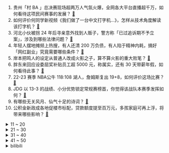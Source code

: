 1. 贵州「村 BA 」总决赛现场超两万人气氛火爆，全网各大平台直播超千万，如何看待这项民间赛事的发展？ [:link:](https://www.zhihu.com/question/591947683)
2. 如何评价何同学新视频《我们做了一台中文打字机…》，怎样从技术角度解读该打字机？ [:link:](https://www.zhihu.com/question/591990651)
3. 河北小伙被拐 24 年后寻亲意外找到人贩子，警方称「已过追诉期不予立案」，涉及到哪些法律问题？ [:link:](https://www.zhihu.com/question/591976747)
4. 年轻人摆地摊频上热搜，有人还清 200 万负债，有人陷于精神内耗，搞好「网红副业」究竟需要哪些条件？ [:link:](https://www.zhihu.com/question/591957799)
5. 岸本把鸣人的设定从普通人改成火影之子，算不算火影的重大败笔？ [:link:](https://www.zhihu.com/question/576774021)
6. 胖东来回应设委屈奖补贴员工超 5000 元，称属实，还有 30 天带薪年假，如何看待此事？ [:link:](https://www.zhihu.com/question/592007059)
7. 22-23 赛季 NBA公牛 118:108 湖人，詹姆斯复出 19+8，如何评价这场比赛？ [:link:](https://www.zhihu.com/question/592056062)
8. JDG 以 13-3 的战绩、小分优势锁定常规赛榜首，你觉得该战队本赛季发挥如何？ [:link:](https://www.zhihu.com/question/591844080)
9. 有哪些无关风月、仙气十足的诗词？ [:link:](https://www.zhihu.com/question/506083101)
10. 公积金新政成各地促楼市标配，贷款额度提至百万元，多孩家庭可再上浮，将带来哪些影响？ [:link:](https://www.zhihu.com/question/591936899)
<details>
<summary>11 ~ 20</summary>

11. 桥水投资创始人达利欧称「世界正处于『危险的边缘』，或面临三个『地震式』剧变」，哪些信息值得关注？ [:link:](https://www.zhihu.com/question/591964085)
12. 如何看待全国各地古镇相似度高达 99%，连「特色小吃」都一模一样？为何会出现这一局面？ [:link:](https://www.zhihu.com/question/591935274)
13. 建行董事长田国立表示房地产开发暴利时代已过，靠买房赚钱很难了，如何解读此观点？房价未来还会涨吗？ [:link:](https://www.zhihu.com/question/591969316)
14. 《铃芽之旅》中的椅子为什么是三条腿？ [:link:](https://www.zhihu.com/question/591693780)
15. 为什么说《西游记后传》是被低估的神作？它神在哪？ [:link:](https://www.zhihu.com/question/542181254)
16. 如何看待 2023 年 3 月 27 日A股市场？ [:link:](https://www.zhihu.com/question/592001992)
17. 为什么米哈游会去做回合制游戏？ [:link:](https://www.zhihu.com/question/591776561)
18. 男生上微积分课发现台下仅自己 1 人，教授仍讲得声情并茂，如何评价这一现象？ [:link:](https://www.zhihu.com/question/591772909)
19. 岸本齐史为什么不让油女志乃参加佐助夺回战？ [:link:](https://www.zhihu.com/question/540974244)
20. 媒体称一日本男子在北京被捕，或涉间谍活动，有哪些信息值得关注？ [:link:](https://www.zhihu.com/question/591971106)
</details>
<details>
<summary>21 ~ 30</summary>

21. 喜欢并享受一个人独处，这样正常吗？ [:link:](https://www.zhihu.com/question/583302635)
22. IMF 预计「2023 年中国对世界经济增长的贡献率将达到三分之一」，哪些信息值得关注？ [:link:](https://www.zhihu.com/question/591965514)
23. 孩子哪个瞬间让你突然觉得好幸福? [:link:](https://www.zhihu.com/question/476314541)
24. 洪都拉斯宣布与台湾「断交」，释放了什么信号？哪些信息值得关注？ [:link:](https://www.zhihu.com/question/591938056)
25. 敏感体质星人选择什么样的产品，可以有效避雷？ [:link:](https://www.zhihu.com/question/591813054)
26. 电影《不止不休》中有哪些不易察觉的细节？ [:link:](https://www.zhihu.com/question/591476692)
27. 2023 LPL 春季赛 WBG 2:1 RA 收官常规赛，如何评价这场比赛？ [:link:](https://www.zhihu.com/question/591983954)
28. 你认为的最舒服的生活状态是什么？ [:link:](https://www.zhihu.com/question/271421721)
29. 大学生日常学习到底是使用 iPad Pro 还是买个笔记本？ [:link:](https://www.zhihu.com/question/591221197)
30. 三体人为什么不在罗辑睡觉的时候进攻？ [:link:](https://www.zhihu.com/question/323948234)
</details>
<details>
<summary>31 ~ 40</summary>

31. 如何看待华为发布会余承东表示「问界至今没有一辆自燃起火，某品牌天天烧，都通过手段弄下去了」？ [:link:](https://www.zhihu.com/question/591566504)
32. 中国有哪些值得一去但鲜为人知的遗迹/废墟？ [:link:](https://www.zhihu.com/question/37178511)
33. 为什么金庸不写唐朝背景武侠小说？为何大陆新武侠写不好武侠？ [:link:](https://www.zhihu.com/question/590684142)
34. 为什么科幻电影很难拿到奥斯卡最佳影片？ [:link:](https://www.zhihu.com/question/588268561)
35. 你认为最落寞的诗句是什么? [:link:](https://www.zhihu.com/question/590941687)
36. 游戏《闪耀暖暖》和《以闪亮之名》到底哪个好? [:link:](https://www.zhihu.com/question/553106542)
37. 为何大众对新海诚最新作品《铃芽之旅》评价褒贬不一呢？ [:link:](https://www.zhihu.com/question/591690582)
38. 人在长大后最怀念小时候的哪些呢？ [:link:](https://www.zhihu.com/question/591222492)
39. 游戏产业是否推动了显卡乃至人工智能产业的发展？ [:link:](https://www.zhihu.com/question/590321265)
40. 动物们有哪些惊人的进攻手段？ [:link:](https://www.zhihu.com/question/591387589)
</details>
<details>
<summary>41 ~ 50</summary>

41. 警方通报陕西女子凌晨遭多名男子殴打，如何从法律角度解读此事？ [:link:](https://www.zhihu.com/question/591816247)
42. 美团发布 2022 年财报，全年营收同比增长 22.8% 至 2199.5 亿元人民币，如何评价？ [:link:](https://www.zhihu.com/question/591624391)
43. 有哪些用了mod后体验完全不一样的游戏？ [:link:](https://www.zhihu.com/question/584366441)
44. 普京表示俄罗斯将在白俄罗斯部署战术核武器，并表示「在做与美国一样的事情」，对此如何解读？ [:link:](https://www.zhihu.com/question/591937221)
45. 成龙哽咽称市场不需要动作演员了，现在一定要长得好看多好的功夫没用，如何看待此观点？动作演员处境如何？ [:link:](https://www.zhihu.com/question/591968111)
46. 孩子喜欢做手工，该如何正确培养她？ [:link:](https://www.zhihu.com/question/407875564)
47. 人民币将可直接买港股，3 月以来已有多家公司申请，哪些信息值得关注？ [:link:](https://www.zhihu.com/question/591951681)
48. 宝宝一哭就抱会惯坏吗？ [:link:](https://www.zhihu.com/question/583758708)
49. 《海贼王》最新话中红发一刀秒基德，余波镇基拉，你怎么看？ [:link:](https://www.zhihu.com/question/591572262)
50. 如何评价林俊杰新歌《谢幕》？ [:link:](https://www.zhihu.com/question/591716377)
</details><details>
<summary>bilibili</summary>

1. 狗是谁？（3） [:link:](//www.bilibili.com/video/BV1vN411K7e9)
2. 【何同学】我们做了一台中文打字机... [:link:](//www.bilibili.com/video/BV1Sk4y1471G)
3. 现在小龙虾团购如此之便宜，便宜到你看完还想再吃吗？一分价钱一分货，便宜真的没好货！ [:link:](//www.bilibili.com/video/BV1Pc411L7Zh)
4. 《上下五千年》带解析，建议逐帧观看～ [:link:](//www.bilibili.com/video/BV1Rc41157go)
5. 三年之约！极致还原！《铃芽之旅》真人版！ [:link:](//www.bilibili.com/video/BV1xk4y147oL)
6. 当历史老师突然在课堂上打开了刺客信条... [:link:](//www.bilibili.com/video/BV1M84y137gb)
7. 大臣是铃芽的隐喻？《铃芽之旅》深度解读，新海诚的灾难哲学与人情温暖 [:link:](//www.bilibili.com/video/BV1Y84y137AC)
8. 评分7.5！惊喜or拉胯？新海诚新作铃芽之旅Day1影评！ [:link:](//www.bilibili.com/video/BV1HM411g79r)
9. 听说我们不害怕，密室员工掏出了电锯... [:link:](//www.bilibili.com/video/BV12M411u7AM)
10. 下棋 逃脱的关键在于 有没有一个人在远方等你 [:link:](//www.bilibili.com/video/BV1EL411R7iq)
<details>
<summary>11 ~ 20</summary>

11. 花3天做一碗面，居然只能卖10来块钱？ [:link:](//www.bilibili.com/video/BV1Rk4y1x7Vt)
12. 国风才是真顶流！那英马嘉祺神级翻唱《兰亭序》｜声生不息宝岛季 [:link:](//www.bilibili.com/video/BV1Zo4y1W7dS)
13. 《小川同学是女生》 [:link:](//www.bilibili.com/video/BV17g4y1W75y)
14. 几块破纸板能做出什么大片......卧槽？！？！ [:link:](//www.bilibili.com/video/BV1uo4y1x7zw)
15. 比亚迪998！这种车我再也不想开第二次！！ [:link:](//www.bilibili.com/video/BV1oV4y1X754)
16. 消防局如何点燃旧金山？【神奇组织05】 [:link:](//www.bilibili.com/video/BV1Ug4y1W7KB)
17. 胖富豪带女同事在东北夜店花四位数找刺激，场面真是太狂野了！【还愿挑战ep20-夜未央disco】 [:link:](//www.bilibili.com/video/BV1k84y1u7Be)
18. 奶爆新番！四月最值得期待的10部动画！快醒醒这次真的能看了！【泛式】 [:link:](//www.bilibili.com/video/BV1LN411K78D)
19. 当我学会了女生穿搭，回不去了！ [:link:](//www.bilibili.com/video/BV1wc41177rK)
20. 现实中水和岩浆相碰，会发生什么？【失败版/非科普/娱乐视频】 [:link:](//www.bilibili.com/video/BV1th411G7HS)
</details>
<details>
<summary>21 ~ 30</summary>

21. 这次，你的硬币可以兑换成真的了！ [:link:](//www.bilibili.com/video/BV1EM4y1z7LZ)
22. 这个游戏出现在21世纪还是太抽象了！！ [:link:](//www.bilibili.com/video/BV1N84y1G7QP)
23. 你画你的我猜我的（3） [:link:](//www.bilibili.com/video/BV1Zk4y147qs)
24. 最快赚钱世界纪录：6分钟赚24421金币！只需快这半秒就足够了！ [:link:](//www.bilibili.com/video/BV1aY4y1Q7wv)
25. 《崩坏：星穹铁道》前瞻特别节目 [:link:](//www.bilibili.com/video/BV1ms4y1S7Q4)
26. 一块石头能弹300次？慢放120倍，三分钟学会打水漂！ [:link:](//www.bilibili.com/video/BV1px4y1A7E8)
27. 凌晨出门寻觅！好吃痛哭流涕！ [:link:](//www.bilibili.com/video/BV1hN411K7fq)
28. 为了学会这段舞蹈，我自制了一个【艺术装置】 [:link:](//www.bilibili.com/video/BV1oX4y1d7NQ)
29. 【鬼谷说】鲤形目：学好数理化，淡水称王霸 [:link:](//www.bilibili.com/video/BV1sx4y1A7ZD)
30. 举手之劳成就你我他方便，拜拜的时候暖到我了， #内容过于真实 #骑士 #记录美好回忆 [:link:](//www.bilibili.com/video/BV1ok4y1x7rw)
</details>
<details>
<summary>31 ~ 40</summary>

31. 优 美 的 南 京 话 [:link:](//www.bilibili.com/video/BV1Co4y1s7mV)
32. 真的有人吃这玩意吗？？？ [:link:](//www.bilibili.com/video/BV1ps4y1S7iP)
33. “好兄弟就要互帮互助！——不玩难受难受也玩” [:link:](//www.bilibili.com/video/BV1ah411G7sn)
34. 我裂开 [:link:](//www.bilibili.com/video/BV1Vv4y1V7uR)
35. 当我们在校园合唱节中唱你被骗了…… [:link:](//www.bilibili.com/video/BV1mv4y157NA)
36. 《棕 熊 的 鲑 鱼 盛 宴》 [:link:](//www.bilibili.com/video/BV18M411g7Fx)
37. 第22国环球骑行到达世界第2小国:摩纳哥 [:link:](//www.bilibili.com/video/BV13c411779c)
38. TA来了！是你们期望的教辅！（一轮复习用，这届高三不适合） [:link:](//www.bilibili.com/video/BV1H24y1773U)
39. 米山舞新动画来了！泽野弘之 x 秦基博 x 荒木哲郎buff叠满! [:link:](//www.bilibili.com/video/BV1Us4y1E79U)
40. 四川，它...它复活了！！ [:link:](//www.bilibili.com/video/BV1Tg4y1s7YP)
</details>
<details>
<summary>41 ~ 50</summary>

41. 【全网首发】球王归来！梅西800球全记录！还记得你是从哪一球入坑的吗~ [:link:](//www.bilibili.com/video/BV19Y4y1U7Vd)
42. 【神里】⚡你能忍受王手的洗脑么⚡汪⚡ [:link:](//www.bilibili.com/video/BV1iX4y1d7oe)
43. 10只龙虾熬一颗糖果 吃一口有多神奇？ [:link:](//www.bilibili.com/video/BV1mT411z77h)
44. 学生：这把高端局！ [:link:](//www.bilibili.com/video/BV1EL411D7eH)
45. 做人没必要太正常 [:link:](//www.bilibili.com/video/BV1AX4y1o7Qj)
46. 粉丝不会化妆 明星化妆师在线改妆 [:link:](//www.bilibili.com/video/BV1Ek4y147yK)
47. 我在全中国到处认爷爷？ [:link:](//www.bilibili.com/video/BV1PX4y1o742)
48. 【了不起的狐哥】告一段落……谢谢支持！ [:link:](//www.bilibili.com/video/BV19T411B77z)
49. 这不是全国统一的吗？！ [:link:](//www.bilibili.com/video/BV13c411L7gB)
50. 情侣千万不要玩的默契挑战！！！ [:link:](//www.bilibili.com/video/BV1gM4y1z7hd)
</details>
<details>
<summary>51 ~ 60</summary>

51. 午夜现场！高速连环命案竟然全是出自小孩之手...... [:link:](//www.bilibili.com/video/BV1AM4y1z7XS)
52. 我是如何快速学习一个领域的 [:link:](//www.bilibili.com/video/BV11o4y1s7VY)
53. 一百三十五万粉感谢！！！ [:link:](//www.bilibili.com/video/BV1FY4y1S7p5)
54. 【原神手书】活着，是为了让生命如花般绽放  迪希雅 x 迪娜泽黛 「Bloom」 [:link:](//www.bilibili.com/video/BV1Tx4y1A7Ch)
55. 植物大战僵尸的真面貌？ [:link:](//www.bilibili.com/video/BV1hL411D7MU)
56. 【原神/申鹤】⚡灵符化炼 霜傀万千 他日得道 三眼五显⚡ [:link:](//www.bilibili.com/video/BV1Qc41157Fq)
57. 这首诡谲的《无人区玫瑰》原唱来啦！自己与自己激情对唱 [:link:](//www.bilibili.com/video/BV1aT411z7Tk)
58. 爸，有人找你…|隐士典狱长 [:link:](//www.bilibili.com/video/BV1dM411u7Wq)
59. 骑行归来在乡村，今天去乡里蹭饭，花30块舒舒服服泡个温泉 [:link:](//www.bilibili.com/video/BV1PT411z7Nv)
60. 关羽3大终极技巧！史诗级加强！ [:link:](//www.bilibili.com/video/BV17g4y1s7Ws)
</details>
<details>
<summary>61 ~ 70</summary>

61. 【MrBeast精选】我请了一位刺客来追杀我 [:link:](//www.bilibili.com/video/BV1784y137sT)
62. 这里是！为我所统帅的战场！！！ [:link:](//www.bilibili.com/video/BV1EM411g7zu)
63. 关于我夸了土耳其人的老婆他，直接给我免单这件事 [:link:](//www.bilibili.com/video/BV1gc411L7fB)
64. 我终于理解为什么有人不喜欢吃早餐了！ [:link:](//www.bilibili.com/video/BV1Lv4y157xw)
65. 【TF家族】《一起去做的N件事》第十九件事：一起来捉迷藏吧 [:link:](//www.bilibili.com/video/BV1QM4y1B7n4)
66. 这人怎么把【Empty Love】弹得噼里啪啦的啊啊啊！打击乐吉他？ [:link:](//www.bilibili.com/video/BV16m4y1k7Zg)
67. 这操作放眼整个王者也是非常炸裂的！！！ [:link:](//www.bilibili.com/video/BV1184y1378C)
68. 剪视频的时候我真的被变态吐了 [:link:](//www.bilibili.com/video/BV1gc411L7Co)
69. 网恋有风险，奔现需谨慎 [:link:](//www.bilibili.com/video/BV1cM4y1z7D4)
70. 《 绿 色 炸 鸡 》 [:link:](//www.bilibili.com/video/BV1XL411D7az)
</details>
<details>
<summary>71 ~ 80</summary>

71. 你可曾见过如此丝滑的魂斗罗通关？ [:link:](//www.bilibili.com/video/BV1Nk4y147Nu)
72. 快和你的好兄弟一起跳!【猛男版】trouble maker [:link:](//www.bilibili.com/video/BV1wT411z7bM)
73. “仅此127秒，新海诚中那些令人无法释怀的台词与画面“ [:link:](//www.bilibili.com/video/BV1oT411679Y)
74. 警花第一次体验吃生腌海鲜，点了满满一大桌，越吃越上头 [:link:](//www.bilibili.com/video/BV1PL411R7dq)
75. 拒绝“感动中国”提名，一个德国人在广西深山的“教育实验”【寻找·卢安克】 [:link:](//www.bilibili.com/video/BV1pX4y1o7Qs)
76. 【建议全文背诵】一句话反杀道德绑架 [:link:](//www.bilibili.com/video/BV1rg4y1x73E)
77. 老夫子：这才是完美的一技能！ [:link:](//www.bilibili.com/video/BV19k4y1x7R5)
78. "如果你错过了这个Escape MV 真的会很可惜" [:link:](//www.bilibili.com/video/BV1SY4y1D7Jo)
79. 害怕！神秘人邀请我来中缅边境，这火烧猪真的不是诱饵吗 [:link:](//www.bilibili.com/video/BV1n24y177Gw)
80. 绑架通风井里的小奶猫，战绩7:5，我方损失老板一人 [:link:](//www.bilibili.com/video/BV1FL411R7Jt)
</details>
<details>
<summary>81 ~ 90</summary>

81. 赎走这样的男花魁你愿意出多少 [:link:](//www.bilibili.com/video/BV1yk4y1x7fF)
82. 成为大四的特殊待遇 [:link:](//www.bilibili.com/video/BV1Sx4y1w7t5)
83. 上镜丑？我研究了易梦玲拍照法️...发现90%模特竟然都这么拍！ [:link:](//www.bilibili.com/video/BV12L411Q7Pk)
84. 《 代 父 从 军 》 [:link:](//www.bilibili.com/video/BV1us4y1H7Th)
85. 亵渎 + 唾于我面 [:link:](//www.bilibili.com/video/BV1zV4y1X7PJ)
86. "啊!我关错发动机了!"详解复兴航空235号班机空难 [:link:](//www.bilibili.com/video/BV13L411R7CU)
87. 微醺版《百年孤寂》 [:link:](//www.bilibili.com/video/BV1gg4y1s7jN)
88. 灭火球到底好不好用？ [:link:](//www.bilibili.com/video/BV1tc41177TC)
89. 【原神】上热门 [:link:](//www.bilibili.com/video/BV1D24y1j73W)
90. 闹够了没（拔枪）【Theshy的奇妙冒险08】 [:link:](//www.bilibili.com/video/BV1Xk4y1x7fE)
</details>
<details>
<summary>91 ~ 100</summary>

91. pdd这个盲盒真的不算诈骗吗？在线等！很急！ [:link:](//www.bilibili.com/video/BV17T411r7uw)
92. “ 中 国 人 诱 捕 器 ” [:link:](//www.bilibili.com/video/BV1uL41197Pn)
93. 小狗想抱抱你 [:link:](//www.bilibili.com/video/BV1FT411z7F8)
94. 浅谈秦始皇陵兵马俑的最新考古发现：某些论文站不住脚了 [:link:](//www.bilibili.com/video/BV15M4y1z7PS)
95. 一个人去吃饭的路上，有棵树治好了我的孤独。 [:link:](//www.bilibili.com/video/BV1UM411u7eQ)
96. 请..请问男孩子这样撒娇正常吗？.. [:link:](//www.bilibili.com/video/BV1284y137v5)
97. 长大后才发现，我有一个如此“低俗“的童年…… [:link:](//www.bilibili.com/video/BV19V4y1X737)
98. 来一次灵魂之间的交流 [:link:](//www.bilibili.com/video/BV1zX4y1d7NR)
99. “我的脚就这么廉价？”全网热议的巨婴事件反转：逼疯一个人太容易 [:link:](//www.bilibili.com/video/BV1tX4y1d7bj)
100. 上海.名厨本帮馆 厨子探店¥189 [:link:](//www.bilibili.com/video/BV1BM411u7uU)
</details></details>